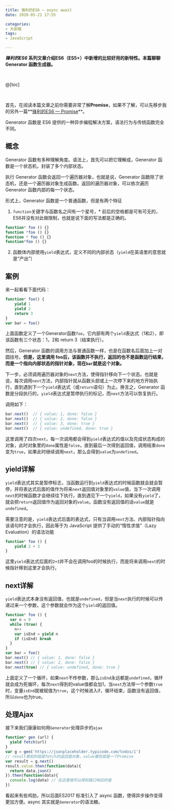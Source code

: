 ```yaml
---
title: 锋利的ES6 — async await
date: 2020-05-21 17:55

categories:
- 大前端
tags:
- JavaScript

---
```


***锋利的ES6* 系列文章介绍ES6（ES5+）中新增的比较好用的新特性。本篇聊聊Generator 函数生成器。**

<br>

@[toc]

<br>

首先，在阅读本篇文章之前你需要非常了解**Promise**，如果不了解，可以先移步我的另外一篇**[锋利的ES6 — Promise](http://www.xiongdalin.com/2020/03/19/ES6-promise/)**。

Generator 函数是 ES6 提供的一种异步编程解决方案，语法行为与传统函数完全不同。



## 概念

Generator 函数有多种理解角度。语法上，首先可以把它理解成，Generator 函数是一个状态机，封装了多个内部状态。

执行 Generator 函数会返回一个遍历器对象，也就是说，Generator 函数除了状态机，还是一个遍历器对象生成函数。返回的遍历器对象，可以依次遍历 Generator 函数内部的每一个状态。

形式上，Generator 函数是一个普通函数，但是有两个特征

1.  `function`关键字与函数名之间有一个星号，* 前后的空格都是可有可无的，ES6并没有对此做限制，也就是说下面的写法都是正确的。

   ```javascript
   function* foo () {}
   function *foo () {}
   function * foo () {}
   function*foo () {}
   ```

2.  函数体内部使用`yield`表达式，定义不同的内部状态（`yield`在英语里的意思就是“产出”）



## 案例

来一起看看下面代码：

```javascript
function* foo() {
    yield 1
  	yield 2
  	return 3
}
var bar = foo()
```

上面函数定义了一个Generator函数`foo`，它内部有两个`yield`表达式（1和2），即该函数有三个状态：1，2和 return 3（结束执行）。

然后，Generator 函数的调用方法与普通函数一样，也是在函数名后面加上一对圆括号。**但是，这里调用 foo后，该函数并不执行，返回的也不是函数运行结果，而是一个指向内部状态的指针对象，现在`bar`就是这个对象。**

下一步，必须调用遍历器对象的`next`方法，使得指针移向下一个状态。也就是说，每次调用`next`方法，内部指针就从函数头部或上一次停下来的地方开始执行，直到遇到下一个`yield`表达式（或`return`语句）为止。换言之，Generator 函数是分段执行的，`yield`表达式是暂停执行的标记，而`next`方法可以恢复执行。

调用如下：

```javascript
bar.next()  // { value: 1, done: false }
bar.next()  // { value: 2, done: false }
bar.next()  // { value: 3, done: true }
bar.next()  // { value: undefined, done: true }
```

这里调用了四次`next`，每一次调用都会得到`yield`表达式的值以及完成状态构成的对象，此时对象里的`done`属性是`false`，直到最后一次得到返回值，调用结束`done`变为`true`，如果此时继续调用`next`，那么会得到`value`为`undefined`。



## yield详解

`yield`表达式其实是暂停标志，当函数运行到`yield`表达式的时候函数就会就会暂停，并将表达式后面的值作为将来`next`返回值对象里的`value`值，当下一次调用`next`的时候函数才会继续往下执行，直到遇见下一个`yield`，如果没有`yield`了，就会把`return`返回值作为返回对象的`value`。函数没有返回值的话`value`就是`undefined`。

需要注意的是，`yield`表达式后面的表达式，只有当调用`next`方法、内部指针指向该语句时才会执行，因此等于为 JavaScript 提供了手动的“惰性求值”（Lazy Evaluation）的语法功能

```javascript
function* foo () {
    yield 2 + 3
}
```

这里`yield`表达式后面的`2+3`并不会在调用foo的时候执行，而是将来调用`next`的时候指针移到这里才会执行。

## next详解

`yield`表达式本身没有返回值，也就是`undefined`，但是当`next`执行的时候可以传递过来一个参数，这个参数就会作为这个`yield`的返回值。

```javascript
function* foo () {
  var n = 0
  while (true) {
    n++
    var isEnd = yield n
    if (isEnd) break
  }
}
var bar = foo()
bar.next() // { value: 1, done: false }
bar.next() // { value: 2, done: false }
bar.next(true) // { value: undefined, done: true }
```

上面定义了一个循环，如果`next`不传参数，那么`isEnd`永远都是`undefined`，循环就会成为死循环，每次`next`得到的value值都会加1，当`next`方法带一个参数`true`时，变量`isEnd`就被赋值为`true`，这个时候进入if，循环结束，函数没有返回值，所以`done`也为true。

## 处理Ajax

接下来我们康康如何用`Generator`处理异步的`ajax`

```javascript
function* gen (url) {
  yield fetch(url)
}
var g = gen('https://jsonplaceholder.typicode.com/todos/1')
// result拿到的就是fetch的返回值对象，value属性就是一个Promise
var result = g.next()
result.value.then(function(data){
  return data.json()
}).then(function(data){
  console.log(data) // 在这里就可以得到接口响应的值
})
```

看起来有些鸡肋，所以后面ES2017 标准引入了 async 函数，使得异步操作变得更加方便。async 其实就是`Generator`的语法糖。




